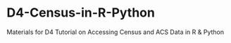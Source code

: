 # D4-Census-in-R-Python
Materials for D4 Tutorial on Accessing Census and ACS Data in R &amp; Python
